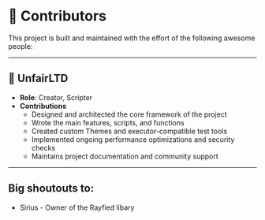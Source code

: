 # 🎉 Contributors

This project is built and maintained with the effort of the following awesome people:

---

## 👑 UnfairLTD

- **Role**: Creator, Scripter
- **Contributions**
  - Designed and architected the core framework of the project
  - Wrote the main features, scripts, and functions
  - Created custom Themes and executor-compatible test tools
  - Implemented ongoing performance optimizations and security checks
  - Maintains project documentation and community support

---

## Big shoutouts to:
* Sirius - Owner of the Rayfied libary
